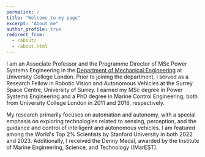 ```yaml
---
permalink: /
title: "Welcome to my page"
excerpt: "About me"
author_profile: true
redirect_from: 
  - /about/
  - /about.html
---
```


I am an Associate Professor and the Programme Director of MSc Power Systems Engineering in the [Department of Mechanical Engineering](https://www.ucl.ac.uk/mechanical-engineering/ucl-mechanical-engineering) at University College London. Prior to joining the department, I served as a Research Fellow in Robotic Vision and Autonomous Vehicles at the Surrey Space Centre, University of Surrey. I earned my MSc degree in Power Systems Engineering and a PhD degree in Marine Control Engineering, both from University College London in 2011 and 2016, respectively.

My research primarily focuses on automation and autonomy, with a special emphasis on exploring technologies related to sensing, perception, and the guidance and control of intelligent and autonomous vehicles. I am featured among the World's Top 2% Scientists by Stanford University in both 2022 and 2023. Additionally, I received the Denny Medal, awarded by the Institute of Marine Engineering, Science, and Technology (IMarEST). 

